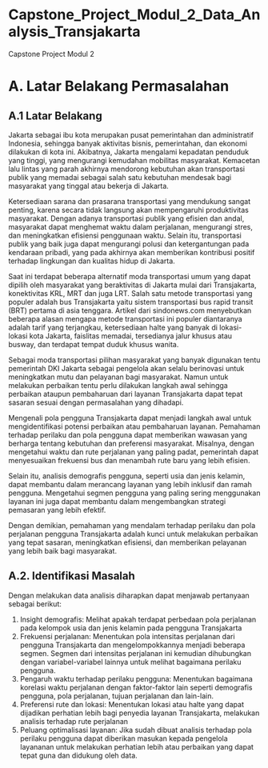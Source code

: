 # Capstone_Project_Modul_2_Data_Analysis_Transjakarta
Capstone Project Modul 2

# A. Latar Belakang Permasalahan
## A.1 Latar Belakang
Jakarta sebagai ibu kota merupakan pusat pemerintahan dan administratif Indonesia, sehingga banyak aktivitas bisnis, pemerintahan, dan ekonomi dilakukan di kota ini. Akibatnya, Jakarta mengalami kepadatan penduduk yang tinggi, yang mengurangi kemudahan mobilitas masyarakat. Kemacetan lalu lintas yang parah akhirnya mendorong kebutuhan akan transportasi publik yang memadai sebagai salah satu kebutuhan mendesak bagi masyarakat yang tinggal atau bekerja di Jakarta.

Ketersediaan sarana dan prasarana transportasi yang mendukung sangat penting, karena secara tidak langsung akan mempengaruhi produktivitas masyarakat. Dengan adanya transportasi publik yang efisien dan andal, masyarakat dapat menghemat waktu dalam perjalanan, mengurangi stres, dan meningkatkan efisiensi penggunaan waktu. Selain itu, transportasi publik yang baik juga dapat mengurangi polusi dan ketergantungan pada kendaraan pribadi, yang pada akhirnya akan memberikan kontribusi positif terhadap lingkungan dan kualitas hidup di Jakarta.

Saat ini terdapat beberapa alternatif moda transportasi umum yang dapat dipilih oleh masyarakat yang beraktivitas di Jakarta mulai dari Transjakarta, konektivitas KRL, MRT dan juga LRT. Salah satu metode transportasi yang populer adalah bus Transjakarta yaitu sistem transportasi bus rapid transit (BRT) pertama di asia tenggara. Artikel dari sindonews.com menyebutkan beberapa alasan mengapa metode transportasi ini populer diantaranya adalah tarif yang terjangkau, ketersediaan halte yang banyak di lokasi-lokasi kota Jakarta, faislitas memadai, tersedianya jalur khusus atau busway, dan terdapat tempat duduk khusus wanita.

Sebagai moda transportasi pilihan masyarakat yang banyak digunakan tentu pemerintah DKI Jakarta sebagai pengelola akan selalu berinovasi untuk meningkatkan mutu dan pelayanan bagi masyarakat. Namun untuk melakukan perbaikan tentu perlu dilakukan langkah awal sehingga perbaikan ataupun pembaharuan dari layanan Transjakarta dapat tepat sasaran sesuai dengan permasalahan yang dihadapi.

Mengenali pola pengguna Transjakarta dapat menjadi langkah awal untuk mengidentifikasi potensi perbaikan atau pembaharuan layanan. Pemahaman terhadap perilaku dan pola pengguna dapat memberikan wawasan yang berharga tentang kebutuhan dan preferensi masyarakat. Misalnya, dengan mengetahui waktu dan rute perjalanan yang paling padat, pemerintah dapat menyesuaikan frekuensi bus dan menambah rute baru yang lebih efisien.

Selain itu, analisis demografis pengguna, seperti usia dan jenis kelamin, dapat membantu dalam merancang layanan yang lebih inklusif dan ramah pengguna. Mengetahui segmen pengguna yang paling sering menggunakan layanan ini juga dapat membantu dalam mengembangkan strategi pemasaran yang lebih efektif.

Dengan demikian, pemahaman yang mendalam terhadap perilaku dan pola perjalanan pengguna Transjakarta adalah kunci untuk melakukan perbaikan yang tepat sasaran, meningkatkan efisiensi, dan memberikan pelayanan yang lebih baik bagi masyarakat.

## A.2. Identifikasi Masalah
Dengan melakukan data analisis diharapkan dapat menjawab pertanyaan sebagai berikut:
1. Insight demografis:
    Melihat apakah terdapat perbedaan pola perjalanan pada kelompok usia dan jenis kelamin pada pengguna Transjakarta
2. Frekuensi perjalanan:
    Menentukan pola intensitas perjalanan dari pengguna Transjakarta dan mengelompokkannya menjadi beberapa segmen. Segmen dari intensitas perjalanan ini kemudian dihubungkan dengan variabel-variabel lainnya untuk melihat bagaimana perilaku pengguna.
3. Pengaruh waktu terhadap perilaku pengguna:
    Menentukan bagaimana korelasi waktu perjalanan dengan faktor-faktor lain seperti demografis pengguna, pola perjalanan, tujuan perjalanan dan lain-lain.
4. Preferensi rute dan lokasi:
    Menentukan lokasi atau halte yang dapat dijadikan perhatian lebih bagi penyedia layanan Transjakarta, melakukan analisis terhadap rute perjalanan
5. Peluang optimalisasi layanan:
    Jika sudah dibuat analisis terhadap pola perilaku pengguna dapat diberikan masukan kepada pengelola layananan untuk melakukan perhatian lebih atau perbaikan yang dapat tepat guna dan didukung oleh data.



